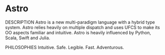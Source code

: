 # Astro
DESCRIPTION
Astro is a new multi-paradigm language with a hybrid type system. Astro relies heavily on multiple dispatch and uses UFCS to make its OO aspects familiar and intuitive. Astro is heavily influenced by Python, Scala, Swift and Julia.

PHILOSOPHIES
Intuitive.
Safe.
Legible.
Fast.
Adventurous.
